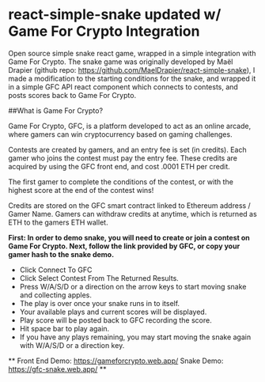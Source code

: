 # react-simple-snake updated w/ Game For Crypto Integration

 Open source simple snake react game, wrapped in a simple integration with Game For Crypto. The snake game was originally developed by Maël Drapier (github repo: https://github.com/MaelDrapier/react-simple-snake), I made a modification to the starting conditions for the snake, and wrapped it in a simple GFC API react component which connects to contests, and posts scores back to Game For Crypto. 

 ##What is Game For Crypto?

Game For Crypto, GFC, is a platform developed to act as an online arcade, where gamers can win cryptocurrency based on gaming challenges.

Contests are created by gamers, and an entry fee is set (in credits). Each gamer who joins the contest must pay the entry fee. These credits are acquired by using the GFC front end, and cost .0001 ETH per credit.

The first gamer to complete the conditions of the contest, or with the highest score at the end of the contest wins!

Credits are stored on the GFC smart contract linked to Ethereum address / Gamer Name. Gamers can withdraw credits at anytime, which is returned as ETH to the gamers ETH wallet.

**First: In order to demo snake, you will need to create or join a contest on Game For Crypto. Next, follow the link provided by GFC, or copy your gamer hash to the snake demo.**

- Click Connect To GFC
- Click Select Contest From The Returned Results.
- Press W/A/S/D or a direction on the arrow keys to start moving snake and collecting apples.
- The play is over once your snake runs in to itself.
- Your available plays and current scores will be displayed.
- Play score will be posted back to GFC recording the score.
- Hit space bar to play again.
- If you have any plays remaining, you may start moving the snake again with W/A/S/D or a direction key.
 
**
Front End Demo: https://gameforcrypto.web.app/
Snake Demo: https://gfc-snake.web.app/
**
